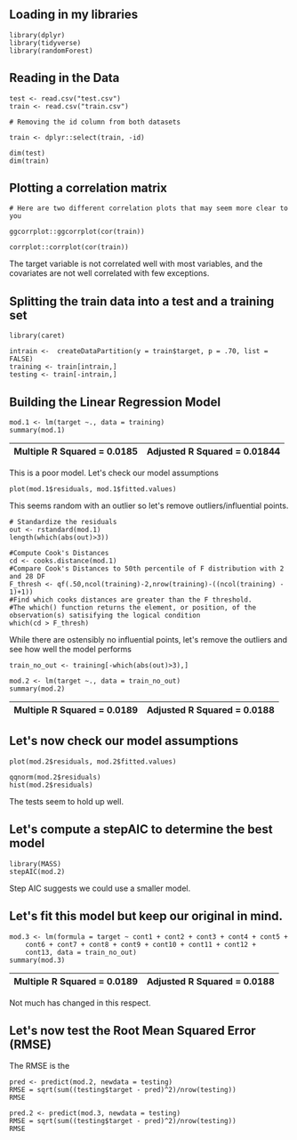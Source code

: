 ## Loading in my libraries
```{r}
library(dplyr)
library(tidyverse)
library(randomForest)
```

## Reading in the Data
```{r}
test <- read.csv("test.csv")
train <- read.csv("train.csv")

# Removing the id column from both datasets

train <- dplyr::select(train, -id)

dim(test)
dim(train)
```

## Plotting a correlation matrix
```{r}
# Here are two different correlation plots that may seem more clear to you

ggcorrplot::ggcorrplot(cor(train))

corrplot::corrplot(cor(train))
```
The target variable is not correlated well with most variables, and the covariates are not well correlated with few exceptions.

## Splitting the train data into a test and a training set
```{r}
library(caret)

intrain <-  createDataPartition(y = train$target, p = .70, list = FALSE)
training <- train[intrain,]
testing <- train[-intrain,]
```
## Building the Linear Regression Model
```{r}
mod.1 <- lm(target ~., data = training)
summary(mod.1)
```
|Multiple R Squared = 0.0185| Adjusted R Squared = 0.01844|
|---|---|

This is a poor model. Let's check our model assumptions
```{r}
plot(mod.1$residuals, mod.1$fitted.values)
```
This seems random with an outlier so let's remove outliers/influential points.

```{r}
# Standardize the residuals
out <- rstandard(mod.1)
length(which(abs(out)>3))

#Compute Cook's Distances
cd <- cooks.distance(mod.1)
#Compare Cook's Distances to 50th percentile of F distribution with 2 and 28 DF
F_thresh <- qf(.50,ncol(training)-2,nrow(training)-((ncol(training) - 1)+1))  
#Find which cooks distances are greater than the F threshold. 
#The which() function returns the element, or position, of the observation(s) satisifying the logical condition
which(cd > F_thresh)
```
While there are ostensibly no influential points, let's remove the outliers and see how well the model performs
```{r}
train_no_out <- training[-which(abs(out)>3),]

mod.2 <- lm(target ~., data = train_no_out)
summary(mod.2)
```
|Multiple R Squared = 0.0189| Adjusted R Squared = 0.0188|
|---|---|

## Let's now check our model assumptions
```{r}
plot(mod.2$residuals, mod.2$fitted.values)

qqnorm(mod.2$residuals)
hist(mod.2$residuals)
```
The tests seem to hold up well.

## Let's compute a stepAIC to determine the best model
```{r}
library(MASS)
stepAIC(mod.2)
```

Step AIC suggests we could use a smaller model.

## Let's fit this model but keep our original in mind.
```{r}
mod.3 <- lm(formula = target ~ cont1 + cont2 + cont3 + cont4 + cont5 + 
    cont6 + cont7 + cont8 + cont9 + cont10 + cont11 + cont12 + 
    cont13, data = train_no_out)
summary(mod.3)
```
|Multiple R Squared = 0.0189| Adjusted R Squared = 0.0188|
|---|---|

Not much has changed in this respect. 

## Let's now test the Root Mean Squared Error (RMSE) 
The RMSE is the 
```{r}
pred <- predict(mod.2, newdata = testing)
RMSE = sqrt(sum((testing$target - pred)^2)/nrow(testing))
RMSE

pred.2 <- predict(mod.3, newdata = testing)
RMSE = sqrt(sum((testing$target - pred)^2)/nrow(testing))
RMSE
```


